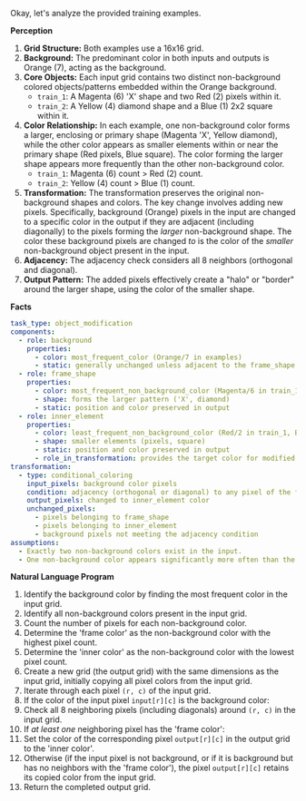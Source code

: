 Okay, let's analyze the provided training examples.

**Perception**

1.  **Grid Structure:** Both examples use a 16x16 grid.
2.  **Background:** The predominant color in both inputs and outputs is Orange (7), acting as the background.
3.  **Core Objects:** Each input grid contains two distinct non-background colored objects/patterns embedded within the Orange background.
    *   `train_1`: A Magenta (6) 'X' shape and two Red (2) pixels within it.
    *   `train_2`: A Yellow (4) diamond shape and a Blue (1) 2x2 square within it.
4.  **Color Relationship:** In each example, one non-background color forms a larger, enclosing or primary shape (Magenta 'X', Yellow diamond), while the other color appears as smaller elements within or near the primary shape (Red pixels, Blue square). The color forming the larger shape appears more frequently than the other non-background color.
    *   `train_1`: Magenta (6) count > Red (2) count.
    *   `train_2`: Yellow (4) count > Blue (1) count.
5.  **Transformation:** The transformation preserves the original non-background shapes and colors. The key change involves adding new pixels. Specifically, background (Orange) pixels in the input are changed to a specific color in the output if they are adjacent (including diagonally) to the pixels forming the *larger* non-background shape. The color these background pixels are changed *to* is the color of the *smaller* non-background object present in the input.
6.  **Adjacency:** The adjacency check considers all 8 neighbors (orthogonal and diagonal).
7.  **Output Pattern:** The added pixels effectively create a "halo" or "border" around the larger shape, using the color of the smaller shape.

**Facts**


```yaml
task_type: object_modification
components:
  - role: background
    properties:
      - color: most_frequent_color (Orange/7 in examples)
      - static: generally unchanged unless adjacent to the frame_shape
  - role: frame_shape
    properties:
      - color: most_frequent_non_background_color (Magenta/6 in train_1, Yellow/4 in train_2)
      - shape: forms the larger pattern ('X', diamond)
      - static: position and color preserved in output
  - role: inner_element
    properties:
      - color: least_frequent_non_background_color (Red/2 in train_1, Blue/1 in train_2)
      - shape: smaller elements (pixels, square)
      - static: position and color preserved in output
      - role_in_transformation: provides the target color for modified background pixels
transformation:
  - type: conditional_coloring
    input_pixels: background color pixels
    condition: adjacency (orthogonal or diagonal) to any pixel of the frame_shape color
    output_pixels: changed to inner_element color
    unchanged_pixels:
      - pixels belonging to frame_shape
      - pixels belonging to inner_element
      - background pixels not meeting the adjacency condition
assumptions:
  - Exactly two non-background colors exist in the input.
  - One non-background color appears significantly more often than the other, defining the frame_shape.
```


**Natural Language Program**

1.  Identify the background color by finding the most frequent color in the input grid.
2.  Identify all non-background colors present in the input grid.
3.  Count the number of pixels for each non-background color.
4.  Determine the 'frame color' as the non-background color with the highest pixel count.
5.  Determine the 'inner color' as the non-background color with the lowest pixel count.
6.  Create a new grid (the output grid) with the same dimensions as the input grid, initially copying all pixel colors from the input grid.
7.  Iterate through each pixel `(r, c)` of the input grid.
8.  If the color of the input pixel `input[r][c]` is the background color:
9.  Check all 8 neighboring pixels (including diagonals) around `(r, c)` in the input grid.
10. If *at least one* neighboring pixel has the 'frame color':
11. Set the color of the corresponding pixel `output[r][c]` in the output grid to the 'inner color'.
12. Otherwise (if the input pixel is not background, or if it is background but has no neighbors with the 'frame color'), the pixel `output[r][c]` retains its copied color from the input grid.
13. Return the completed output grid.